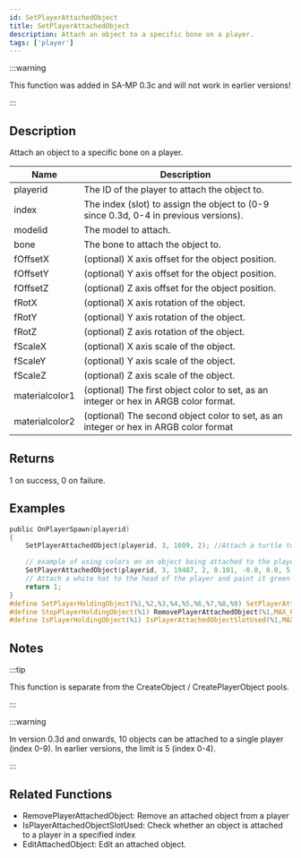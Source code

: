 ```yaml
---
id: SetPlayerAttachedObject
title: SetPlayerAttachedObject
description: Attach an object to a specific bone on a player.
tags: ['player']
---
```


<TagLinks />

:::warning

This function was added in SA-MP 0.3c  and will not work in earlier versions!

:::

## Description

Attach an object to a specific bone on a player.


| Name | Description |
|------|-------------|
|playerid | The ID of the player to attach the object to.|
|index | The index (slot) to assign the object to (0-9 since 0.3d, 0-4 in previous versions).|
|modelid | The model to attach.|
|bone | The bone to attach the object to.|
|fOffsetX | (optional) X axis offset for the object position.|
|fOffsetY | (optional) Y axis offset for the object position.|
|fOffsetZ | (optional) Z axis offset for the object position.|
|fRotX | (optional) X axis rotation of the object.|
|fRotY | (optional) Y axis rotation of the object.|
|fRotZ | (optional) Z axis rotation of the object.|
|fScaleX | (optional) X axis scale of the object.|
|fScaleY | (optional) Y axis scale of the object.|
|fScaleZ | (optional) Z axis scale of the object.|
|materialcolor1 | (optional) The first object color to set, as an integer or hex in ARGB color format.|
|materialcolor2 | (optional) The second object color to set, as an integer or hex in ARGB color format|


## Returns

1 on success, 0 on failure.


## Examples


```c
public OnPlayerSpawn(playerid)
{
    SetPlayerAttachedObject(playerid, 3, 1609, 2); //Attach a turtle to the playerid's head, in slot 3

    // example of using colors on an object being attached to the player:
    SetPlayerAttachedObject(playerid, 3, 19487, 2, 0.101, -0.0, 0.0, 5.50, 84.60, 83.7, 1.0, 1.0, 1.0, 0xFF00FF00);
    // Attach a white hat to the head of the player and paint it green
    return 1;
}
#define SetPlayerHoldingObject(%1,%2,%3,%4,%5,%6,%7,%8,%9) SetPlayerAttachedObject(%1,MAX_PLAYER_ATTACHED_OBJECTS-1,%2,%3,%4,%5,%6,%7,%8,%9)
#define StopPlayerHoldingObject(%1) RemovePlayerAttachedObject(%1,MAX_PLAYER_ATTACHED_OBJECTS-1)
#define IsPlayerHoldingObject(%1) IsPlayerAttachedObjectSlotUsed(%1,MAX_PLAYER_ATTACHED_OBJECTS-1)
```


## Notes

:::tip

This function is separate from the CreateObject / CreatePlayerObject pools.

:::


:::warning

In version 0.3d and onwards, 10 objects can be attached to a single player (index 0-9). In earlier versions, the limit is 5 (index 0-4).

:::


## Related Functions


-  RemovePlayerAttachedObject: Remove an attached object from a player
-  IsPlayerAttachedObjectSlotUsed: Check whether an object is attached to a player in a specified index
-  EditAttachedObject: Edit an attached object.
